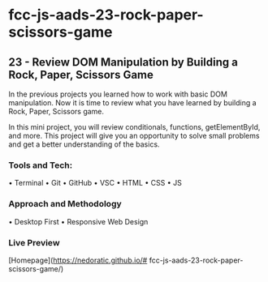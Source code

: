 # fcc-js-aads-23-rock-paper-scissors-game

## 23 - Review DOM Manipulation by Building a Rock, Paper, Scissors Game

In the previous projects you learned how to work with basic DOM manipulation. Now it is time to review what you have learned by building a Rock, Paper, Scissors game.

In this mini project, you will review conditionals, functions, getElementById, and more. This project will give you an opportunity to solve small problems and get a better understanding of the basics.

### Tools and Tech:

• Terminal • Git • GitHub • VSC • HTML • CSS • JS

### Approach and Methodology

• Desktop First • Responsive Web Design

### Live Preview

[Homepage](https://nedoratic.github.io/# fcc-js-aads-23-rock-paper-scissors-game/)
